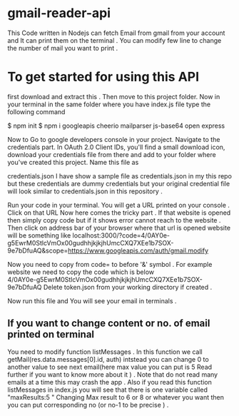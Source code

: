 # gmail-reader-api
This Code written in Nodejs can fetch Email from gmail from your account and It can print 
them on the terminal . You can modify few line to change the number of mail you want to print .

# To get started for using this API 
first download and extract this . Then move to this project folder.
Now in your terminal in the same folder where you have index.js file type the following 
command 


$ npm init
$ npm i googleapis cheerio mailparser js-base64 open express

Now to Go to google developers console in your project. Navigate to the credentials part.
In OAuth 2.0 Client IDs, you'll find a small download icon, download your credentials
file from there and add to your folder where you've created this project. Name this file as

credentials.json
I have show a sample file as credentials.json in my this repo but these credentials are dummy
credentials but your original credential file will look similar to credentials.json in this
repository .

Run your code in your terminal. You will get a URL printed on your console .
Click on that URL Now here comes the tricky part . If that website is opened then simply copy 
code but if it shows error cannot reach to the website .
Then click on address bar of your browser where that url is opened website will be something like 
localhost:3000/?code=4/0AY0e-g5EwrM0StlcVmOx00gudhhjkjkjhUmcCXQ7XEe1b7SOX-9e7bDfuAQ&scope=https://www.googleapis.com/auth/gmail.modify

Now you need to copy from code= to before '&' symbol . For example website we need to copy the
code which is below   
4/0AY0e-g5EwrM0StlcVmOx00gudhhjkjkjhUmcCXQ7XEe1b7SOX-9e7bDfuAQ
Delete token.json from your working directory if created .

Now run this file and You will see your email in terminals .

##  If you want to change content or no. of email printed on terminal
You need to modify function listMessages . In this function we call 
getMail(res.data.messages[0].id, auth) intstead you can change 0 to another value to see next email(here max value you 
can put is 5  Read further if you want to know more about it ) .
Note that do not read many emails at a time this may crash the app .
Also if you read this function listMessages in index.js you will see that there is one variable called "maxResults:5 "
Changing Max result to 6 or 8 or whatever you want then you can put corresponding no (or no-1 to be precise ) . 


